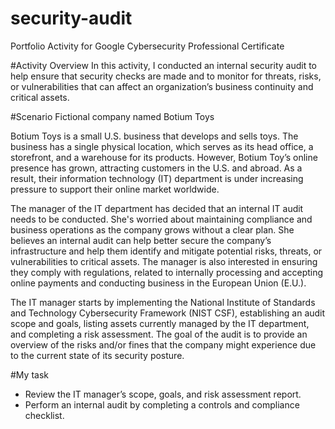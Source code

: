 # security-audit
Portfolio Activity for Google Cybersecurity Professional Certificate


#Activity Overview
In this activity, I conducted an internal security audit to help ensure that security checks are made and to monitor for threats, risks, or vulnerabilities that can affect an organization’s business continuity and critical assets. 

#Scenario
Fictional company named Botium Toys

Botium Toys is a small U.S. business that develops and sells toys. The business has a single physical location, which serves as its head office, a storefront, and a warehouse for its products. However, Botium Toy’s online presence has grown, attracting customers in the U.S. and abroad. As a result, their information technology (IT) department is under increasing pressure to support their online market worldwide. 

The manager of the IT department has decided that an internal IT audit needs to be conducted. She's worried about maintaining compliance and business operations as the company grows without a clear plan. She believes an internal audit can help better secure the company’s infrastructure and help them identify and mitigate potential risks, threats, or vulnerabilities to critical assets. The manager is also interested in ensuring they comply with regulations, related to internally processing and accepting online payments and conducting business in the European Union (E.U.).   

The IT manager starts by implementing the National Institute of Standards and Technology Cybersecurity Framework (NIST CSF), establishing an audit scope and goals, listing assets currently managed by the IT department, and completing a risk assessment. The goal of the audit is to provide an overview of the risks and/or fines that the company might experience due to the current state of its security posture.

#My task
- Review the IT manager’s scope, goals, and risk assessment report.
- Perform an internal audit by completing a controls and compliance checklist. 
